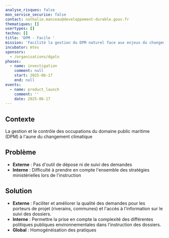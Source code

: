 ```yaml
---
analyse_risques: false
mon_service_securise: false
contact: nathalie.manceau@developpement-durable.gouv.fr
thematiques: []
usertypes: []
techno: []
title: 'DPM - Facile '
mission: 'Facilité la gestion du DPM naturel face aux enjeux du changement climatique '
incubator: mtes
sponsors:
  - /organisations/dgaln
phases:
  - name: investigation
    comment: null
    start: 2025-06-17
    end: null
events:
  - name: product_launch
    comment: ''
    date: 2025-06-17
---
```

## Contexte

La gestion et le contrôle des occupations du domaine public maritime (DPM) à l'aune du changement climatique 

## Problème

 - **Externe** : Pas d'outil de dépose ni de suivi des demandes
 - **Interne** : Difficulté à prendre en compte l'ensemble des stratégies ministérielles lors de l'instruction
  
## Solution

 - **Externe** : Faciliter et améliorer la qualité des demandes pour les porteurs de projet (riverains, communes) et l'accès à l'information sur le suivi des dossiers.
 - **Interne** :  Permettre la prise en compte la complexité des différentes politiques publiques environnementales dans l'instruction des dossiers.
 - **Global** : Homogénéisation des pratiques


